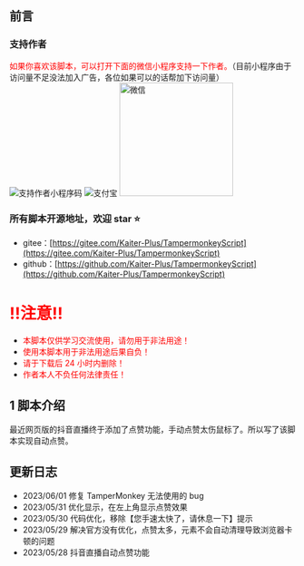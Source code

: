 ## 前言

### 支持作者

<span style="color:red;">如果你喜欢该脚本，可以打开下面的微信小程序支持一下作者。</span>（目前小程序由于访问量不足没法加入广告，各位如果可以的话帮加下访问量）  
![支持作者小程序码](https://greasyfork.org/rails/active_storage/representations/redirect/eyJfcmFpbHMiOnsibWVzc2FnZSI6IkJBaHBBekdIQVE9PSIsImV4cCI6bnVsbCwicHVyIjoiYmxvYl9pZCJ9fQ==--56691abdd507118966e2810dd47b1e2a3b9b82e8/eyJfcmFpbHMiOnsibWVzc2FnZSI6IkJBaDdCem9MWm05eWJXRjBTU0lKYW5CbFp3WTZCa1ZVT2hSeVpYTnBlbVZmZEc5ZmJHbHRhWFJiQjJrQnlHa0J5QT09IiwiZXhwIjpudWxsLCJwdXIiOiJ2YXJpYXRpb24ifX0=--4c3cded9533f8c872a82572269844d930809aad4/support.png?locale=zh-CN)
![支付宝](https://greasyfork.s3.us-east-2.amazonaws.com/lg94h87tgo1nuetf5n2fuhvloa2s)
<img src="https://greasyfork.s3.us-east-2.amazonaws.com/svemz9wsqdw7ym25wnwarww7jwit" alt="微信" title="微信" width="200" />

### 所有脚本开源地址，欢迎 star ⭐

- gitee：[https://gitee.com/Kaiter-Plus/TampermonkeyScript](https://gitee.com/Kaiter-Plus/TampermonkeyScript)
- github：[https://github.com/Kaiter-Plus/TampermonkeyScript](https://github.com/Kaiter-Plus/TampermonkeyScript)

# <span style="color:red">!!注意!!</span>

- <span style="color:red">本脚本仅供学习交流使用，请勿用于非法用途！</span>
- <span style="color:red">使用本脚本用于非法用途后果自负！</span>
- <span style="color:red">请于下载后 24 小时内删除！</span>
- <span style="color:red">作者本人不负任何法律责任！</span>

## 1 脚本介绍

最近网页版的抖音直播终于添加了点赞功能，手动点赞太伤鼠标了。所以写了该脚本实现自动点赞。

## 更新日志

- 2023/06/01 修复 TamperMonkey 无法使用的 bug
- 2023/05/31 优化显示，在左上角显示点赞效果
- 2023/05/30 代码优化，移除【您手速太快了，请休息一下】提示
- 2023/05/29 解决官方没有优化，点赞太多，元素不会自动清理导致浏览器卡顿的问题
- 2023/05/28 抖音直播自动点赞功能
